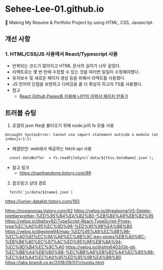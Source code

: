 # Sehee-Lee-01.github.io

🪪 Making My Resume & Portfolio Project by using HTML, CSS, Javascript.

## 개선 사항

### 1. HTML/CSS/JS 사용에서 React/Typescript 사용

- 반복되는 코드가 많아지고 HTML 문서의 길이가 너무 길었다.
- 리엑트로는 몇 번 만에 수정할 수 있는 것을 여러번 일일이 수정해야했다.
- 유지보수 및 새로운 페이지 생성 등을 위해서 리엑트를 사용했다.
- JS 언어의 단점을 보완하고 디버깅을 좀 더 확실히 하고자 TS를 사용했다.
- 참고
  - [React Github Pages를 이용해 나만의 이력서 페이지 만들기](https://velog.io/@junghyeonsu/React-Github-Pages%EB%A5%BC-%EC%9D%B4%EC%9A%A9%ED%95%B4-%EB%82%98%EB%A7%8C%EC%9D%98-%EC%9D%B4%EB%A0%A5%EC%84%9C-%ED%8E%98%EC%9D%B4%EC%A7%80-%EB%A7%8C%EB%93%A4%EA%B8%B0-pm1t1a9a)

## 트러블 슈팅

1. 로컬의 json file을 불러오기 위해 node.js의 fs 모듈 사용

```shell
Uncaught SyntaxError: Cannot use import statement outside a module (at indexjs:1:1)
```

- 해결방안: web에서 제공하는 fetch api 사용

```
  const dataBuffer  = fs.readFileSync(`data/${this.dataName}.json`);
```

- 참고 링크
  - <https://namhandong.tistory.com/99>

2. 참조링크 상대 경로

```
  fetch(`js/data/${name}.json`)
```

https://junior-datalist.tistory.com/193

https://noogoonaa.tistory.com/62
https://velog.io/@realsong/VS-Delete-prettierprettier-%ED%95%B4%EA%B2%B0-%EB%B0%A9%EB%B2%95
https://velog.io/@ahsy92/TypeScript-React-TypeScript-Props-type%EC%A0%95%EC%9D%98-%ED%95%98%EA%B8%B0
https://velog.io/@eojine94/map-%ED%95%A8%EC%88%98-%EC%A0%81%EC%9A%A9%EC%8B%9C-key-props%EB%A5%BC-%EB%B6%80%EC%97%AC%ED%95%98%EB%8A%94-%EC%9D%B4%EC%9C%A0
https://velog.io/@shin6403/Git-git-%EC%BB%A4%EB%B0%8B-%EC%BB%A8%EB%B2%A4%EC%85%98-%EC%84%A4%EC%A0%95%ED%95%98%EA%B8%B0
https://labs.brandi.co.kr/2018/09/07/chunbs.html

